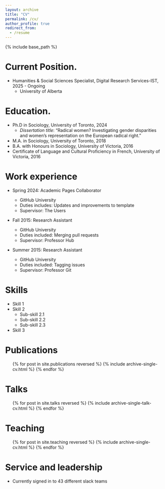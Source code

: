 ```yaml
---
layout: archive
title: "CV"
permalink: /cv/
author_profile: true
redirect_from:
  - /resume
---
```


{% include base_path %}

Current Position.
======
* Humanities & Social Sciences Specialist, Digital Research Services-IST, 2025 - Ongoing
  * University of Alberta 

Education.
======
* Ph.D in Sociology, University of Toronto, 2024
  * <i>Dissertation title</i>: “Radical women? Investigating gender disparities and women’s representation on the European radical right.”
* M.A. in Sociology, University of Toronto, 2018
* B.A. with Honours in Sociology, University of Victoria, 2016
* Certificate of Language and Cultural Proficiency in French, University of Victoria, 2016

Work experience
======
* Spring 2024: Academic Pages Collaborator
  * GitHub University
  * Duties includes: Updates and improvements to template
  * Supervisor: The Users

* Fall 2015: Research Assistant
  * GitHub University
  * Duties included: Merging pull requests
  * Supervisor: Professor Hub

* Summer 2015: Research Assistant
  * GitHub University
  * Duties included: Tagging issues
  * Supervisor: Professor Git
  
Skills
======
* Skill 1
* Skill 2
  * Sub-skill 2.1
  * Sub-skill 2.2
  * Sub-skill 2.3
* Skill 3

Publications
======
  <ul>{% for post in site.publications reversed %}
    {% include archive-single-cv.html %}
  {% endfor %}</ul>
  
Talks
======
  <ul>{% for post in site.talks reversed %}
    {% include archive-single-talk-cv.html  %}
  {% endfor %}</ul>
  
Teaching
======
  <ul>{% for post in site.teaching reversed %}
    {% include archive-single-cv.html %}
  {% endfor %}</ul>
  
Service and leadership
======
* Currently signed in to 43 different slack teams
